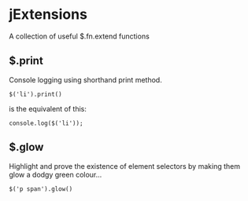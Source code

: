 # jExtensions
A collection of useful $.fn.extend functions

## $.print
Console logging using shorthand print method.

```
$('li').print()
```

is the equivalent of this:

```
console.log($('li'));
```

## $.glow
Highlight and prove the existence of element selectors by making them glow a dodgy green colour...

```
$('p span').glow()
```
